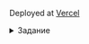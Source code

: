 Deployed at [Vercel](https://todo-tau-one.vercel.app) 

<details><summary>Задание </summary>

# Привет 😉

# Тестовое задание Front-End

## Задача

Создать SPA TODO-приложение с использованием React и Redux.

## Во Frontend части вашего приложения разрешается использовать ТОЛЬКО!!!:

- Create-react-app и все библиотеки с ним связанные

- react-router-dom

- axios и Redux-saga (По желанию)

- typescript или prop-types будет плюсом

- react-helmet

- redux\react-redux

- sass и\или styled-jsx, classnames

- babel\eslint\prettier

- Любая библиотека для drag-n-drop

- Любая библиотека для удобной работы с текстом(например tinymce)

- Любая библиотека для работы с файлами

- Любая библиотека для работы со временем


## Требования задачи

- Ваш проект должен содержать 2 страницы
    - Страница с выбором проекта
    - Страница с задачами
    
- Все остальные действия должны происходить в модальных окнах

- Страница с задачами должна содержать в себе три колонки c возможностью изменения статуса с помощью drag-n-drop:
    - Queue
    - Development
    - Done

- Каждая задача имеет:
    - Номер задачи
    - Заголовок
    - Описание
    - Дата создания
    - Время в работе
    - Дата окончания
    - Приоритет
    - Вложенные файлы
    - Текущий статус
    - Возможность добавлять подзадачи;
    - Система каскадных комментариев(т.е. Можно оставить комментарий под коментарием под комментарием...
      Пример можно увидеть на reddit или picabu)
      
- Возможность редактирования задачи

- Даже если все подзадачи выполнены, это не значит, что и основная становится выполненной
      
- Поиск по номеру задачи и заголовку

- Возможность создавать задачу

- Адаптация под мобильные устройства

- Обилие плавных, красивых анимаций\отзывчивость сайта на действия юзера\ Дополнительный функционал только приветствуются

- Приложение должно сохранять все данные после перезагрузки страницы есть 2 варианта
    - Можете написать свой backend или использовать облачные решения, в таком случае допускается использование только `Redux-saga`
    - Или можете использовать cookie и localStorage для сохранения всех данных

- Когда закончите обязательно разверните приложение на любимом хостинге)

## FAQ
 - Дизайн вы выполняете на свой вкус, мы вам доверяем;)

 - Пункт с сохранением данных обновлен. Если вы хотите написать свой backend или воспользоваться облачными решениями. Вы можете, но для взаимодействия с ними разрешается использовать только `Redux-saga` и `axios`


# В Readme файле будет достаточно ссылки на деплой вашего выполненного приложения

p.s. Желаем удачи) 😉


</details>
